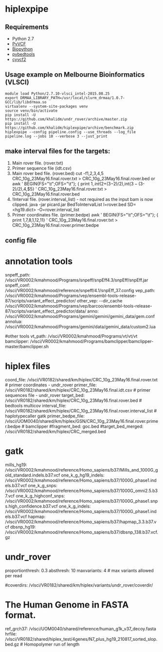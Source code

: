 # hiplexpipe


## Requirements
  * Python 2.7
  * [PyVCF](https://pypi.python.org/pypi/PyVCF)  
  * [Biopython](https://pypi.python.org/pypi/biopython)
  * [pybedtools](https://daler.github.io/pybedtools/)
  * [cyvcf2](http://brentp.github.io/cyvcf2/)

## Usage example on Melbourne Bioinformatics (VLSCI)
```
module load Python/2.7.10-vlsci_intel-2015.08.25
export DRMAA_LIBRARY_PATH=/usr/local/slurm_drmaa/1.0.7-GCC/lib/libdrmaa.so
virtualenv --system-site-packages venv
source venv/bin/activate
pip install -U https://github.com/khalidm/undr_rover/archive/master.zip
pip install -U https://github.com/khalidm/hiplexpipe/archive/benchmark.zip
hiplexpipe --config pipeline.config --use_threads --log_file pipeline.log --jobs 10 --verbose 3 --just_print
```


## make interval files for the targets:

1. Main rover file. (rover.txt)
2. Primer sequence file (idt.csv)
3. Main rover bed file. (rover.bed)
    cut -f1,2,3,4,5 CRC_10g_23May16.final.rover.txt > CRC_10g_23May16.final.rover.bed
    or
    awk ' BEGIN{FS="\t";OFS="\t"}; { print $1,int($2+($3-$2)/2),int($3-($3-$2)/2),$4,$5} ' CRC_10g_23May16.final.rover.txt > CRC_10g_23May16.final.rover.bed
4. !Interval file. (rover.interval_list) - not required as the input bam is now clipped.
    java -jar picard.jar BedToIntervalList I=rover.bed SD=<hg19.dict> -O=rover.interval_list
5. Primer coordinates file. (primer.bedpe)
    awk ' BEGIN{FS="\t";OFS="\t"}; { print $1,$7,$8,$1,$12,$11} ' CRC_10g_23May16.final.rover.txt > CRC_10g_23May16.final.rover.primer.bedpe



## config file
# annotation tools
snpeff_path: /vlsci/VR0002/kmahmood/Programs/snpeff/snpEff4.3/snpEff/snpEff.jar
snpeff_conf: /vlsci/VR0002/kmahmood/reference/snpeff/4.1/snpEff_37.config
vep_path: /vlsci/VR0002/kmahmood/Programs/vep/ensembl-tools-release-87/scripts/variant_effect_predictor/
other_vep: --dir_cache /vlsci/VR0002/kmahmood/Programs/vep/barcoo/ensembl-tools-release-87/scripts/variant_effect_predictor/data/
anno: /vlsci/VR0002/kmahmood/Programs/gemini/gemini/gemini_data/gem.conf
annolua: /vlsci/VR0002/kmahmood/Programs/gemini/data/gemini_data/custom2.lua

#other tools
vt_path: /vlsci/VR0002/kmahmood/Programs/vt/vt/vt
bamclipper: /vlsci/VR0002/kmahmood/Programs/bamclipper/bamclipper-master/bamclipper.sh

# hiplex files
coord_file: /vlsci/VR0182/shared/km/hiplex/CRC_10g_23May16.final.rover.txt # primer coordinates - undr_rover
primer_file: /vlsci/VR0182/shared/km/hiplex/CRC_10g_23May16.final.idt.csv # primer sequences file - undr_rover
target_bed: /vlsci/VR0182/shared/km/hiplex/CRC_10g_23May16.final.rover.bed # bedtools multicov
interval_file: /vlsci/VR0182/shared/km/hiplex/CRC_10g_23May16.final.rover.interval_list # haplotypecaller gatk
primer_bedpe_file: /vlsci/UOM0040/shared/km/hiplex/GSN/CRC_10g_23May16.final.rover.primer.bedpe # bamclipper
#fragment_bed: goc.bed
#target_bed_merged: /vlsci/VR0182/shared/km/hiplex/CRC_merged.bed

# gatk
mills_hg19: /vlsci/VR0002/kmahmood/reference/Homo_sapiens/b37/Mills_and_1000G_gold_standard.indels.b37.vcf
one_k_g_hg19_indels: /vlsci/VR0002/kmahmood/reference/Homo_sapiens/b37/1000G_phase1.indels.b37.vcf
one_k_g_snps: /vlsci/VR0002/kmahmood/reference/Homo_sapiens/b37/1000G_omni2.5.b37.vcf
one_k_g_highconf_snps: /vlsci/VR0002/kmahmood/reference/Homo_sapiens/b37/1000G_phase1.snps.high_confidence.b37.vcf
one_k_g_indels: /vlsci/VR0002/kmahmood/reference/Homo_sapiens/b37/1000G_phase1.indels.b37.vcf
hapmap: /vlsci/VR0002/kmahmood/reference/Homo_sapiens/b37/hapmap_3.3.b37.vcf
dbsnp_hg19: /vlsci/VR0002/kmahmood/reference/Homo_sapiens/b37/dbsnp_138.b37.vcf.gz

# undr_rover
proportionthresh: 0.3
absthresh: 10
maxvariants: 4 # max variants allowed per read

#coverdirs: /vlsci/VR0182/shared/km/hiplex/variants/undr_rover/coverdir/

# The Human Genome in FASTA format.
ref_grch37: /vlsci/UOM0040/shared/reference/human_g1k_v37_decoy.fasta
hrfile: /vlsci/VR0182/shared/hiplex_test/4genes/N7_plus_hg19_210817_sorted_slop.bed.gz # Homopolymer run of length
